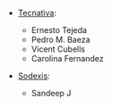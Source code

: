 - [Tecnativa](https://www.tecnativa.com):
  - Ernesto Tejeda
  - Pedro M. Baeza
  - Vicent Cubells
  - Carolina Fernandez

- [Sodexis](https://www.sodexis.com):
  - Sandeep J
